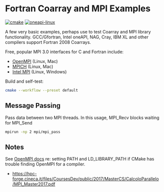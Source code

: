 # Fortran Coarray and MPI Examples

[![cmake](https://github.com/scivision/fortran-coarray-mpi-examples/actions/workflows/cmake.yml/badge.svg)](https://github.com/scivision/fortran-coarray-mpi-examples/actions/workflows/cmake.yml)
[![oneapi-linux](https://github.com/scivision/fortran-coarray-mpi-examples/actions/workflows/oneapi-linux.yml/badge.svg)](https://github.com/scivision/fortran-coarray-mpi-examples/actions/workflows/oneapi-linux.yml)

A few very basic examples, perhaps use to test Coarray and MPI library functionality.
GCC/Gfortran, Intel oneAPI, NAG, Cray, IBM XL and other compilers support Fortran 2008 Coarrays.

Free, popular MPI 3.0 interfaces for C and Fortran include:

* [OpenMPI](https://www.open-mpi.org/) (Linux, Mac)
* [MPICH](https://www.mpich.org/) (Linux, Mac)
* [Intel MPI](https://software.intel.com/content/www/us/en/develop/tools/oneapi/components/mpi-library.html#gs.01cdz4) (Linux, Windows)

Build and self-test:

```sh
cmake --workflow --preset default
```

## Message Passing

Pass data between two MPI threads.
In this usage, MPI_Recv blocks waiting for MPI_Send

```sh
mpirun -np 2 mpi/mpi_pass
```

## Notes

See
[OpenMPI docs](https://www.open-mpi.org/faq/?category=running#adding-ompi-to-path)
re: setting PATH and LD_LIBRARY_PATH if CMake has trouble finding OpenMPI for a compiler.

* https://hpc-forge.cineca.it/files/CoursesDev/public/2017/MasterCS/CalcoloParallelo/MPI_Master2017.pdf
